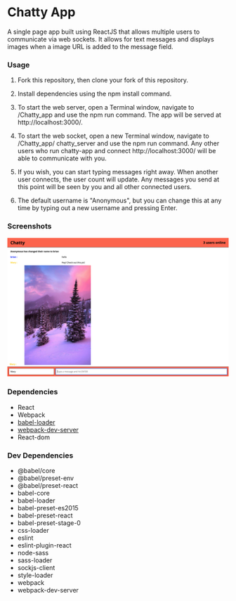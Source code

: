 Chatty App
=====================

A single page app built using ReactJS that allows multiple users to 
communicate via web sockets.  It allows for text messages and displays
images when a image URL is added to the message field.

### Usage

1. Fork this repository, then clone your fork of this repository.

2. Install dependencies using the npm install command.

3. To start the web server, open a Terminal window, navigate to /Chatty_app and use the    npm run command. The app will be served at http://localhost:3000/.

4. To start the web socket, open a new Terminal window, navigate to /Chatty_app/           chatty_server and use the npm run command. Any other users who run chatty-app and       connect http://localhost:3000/ will be able to communicate with you.

5. If you wish, you can start typing messages right away. When another user connects,      the user count will update. Any messages you send at this point will be seen by you     and all other connected users.

6. The default username is "Anonymous", but you can change this at any time by typing      out a new username and pressing Enter.

### Screenshots

!["Screenshot of Chatty App"](https://github.com/brianeshores/Chatty-app/blob/master/docs/chatty_app.png)

### Dependencies

* React
* Webpack
* [babel-loader](https://github.com/babel/babel-loader)
* [webpack-dev-server](https://github.com/webpack/webpack-dev-server)
* React-dom

### Dev Dependencies

* @babel/core
* @babel/preset-env
* @babel/preset-react
* babel-core
* babel-loader
* babel-preset-es2015
* babel-preset-react
* babel-preset-stage-0
* css-loader
* eslint
* eslint-plugin-react
* node-sass
* sass-loader
* sockjs-client
* style-loader
* webpack
* webpack-dev-server
